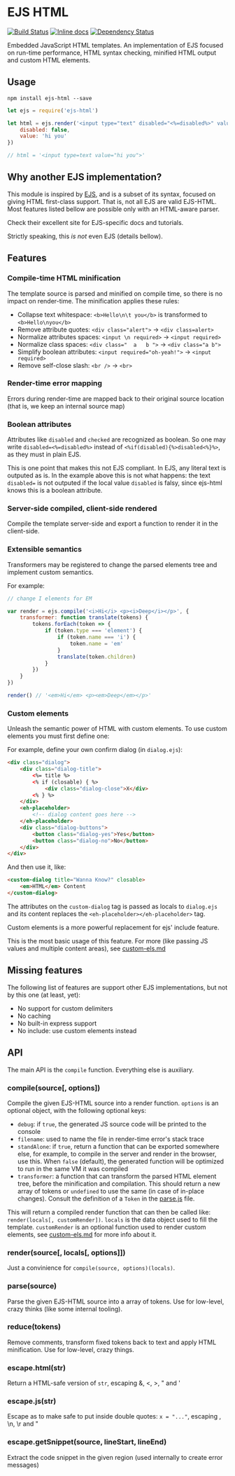# EJS HTML
[![Build Status](https://travis-ci.org/sitegui/ejs-html.svg?branch=master)](https://travis-ci.org/sitegui/ejs-html)
[![Inline docs](https://inch-ci.org/github/sitegui/ejs-html.svg?branch=master)](https://inch-ci.org/github/sitegui/ejs-html)
[![Dependency Status](https://david-dm.org/sitegui/ejs-html.svg)](https://david-dm.org/sitegui/ejs-html)

Embedded JavaScript HTML templates. An implementation of EJS focused on run-time performance, HTML syntax checking, minified HTML output and custom HTML elements.

## Usage
`npm install ejs-html --save`

```js
let ejs = require('ejs-html')

let html = ejs.render('<input type="text" disabled="<%=disabled%>" value="<%=value%>" />', {
	disabled: false,
	value: 'hi you'
})

// html = '<input type=text value="hi you">'
```

## Why another EJS implementation?
This module is inspired by [EJS](http://ejs.co/), and is a subset of its syntax, focused on giving HTML first-class support. That is, not all EJS are valid EJS-HTML. Most features listed bellow are possible only with an HTML-aware parser.

Check their excellent site for EJS-specific docs and tutorials.

Strictly speaking, this *is not* even EJS (details bellow).

## Features

### Compile-time HTML minification
The template source is parsed and minified on compile time, so there is no impact on render-time. The minification applies these rules:

* Collapse text whitespace: `<b>Hello\n\t you</b>` is transformed to `<b>Hello\nyou</b>`
* Remove attribute quotes: `<div class="alert">` → `<div class=alert>`
* Normalize attributes spaces: `<input \n required>` → `<input required>`
* Normalize class spaces: `<div class="  a   b ">` → `<div class="a b">`
* Simplify boolean attributes: `<input required="oh-yeah!">` → `<input required>`
* Remove self-close slash: `<br />` → `<br>`

### Render-time error mapping
Errors during render-time are mapped back to their original source location (that is, we keep an internal source map)

### Boolean attributes
Attributes like `disabled` and `checked` are recognized as boolean. So one may write `disabled=<%=disabled%>` instead of `<%if(disabled){%>disabled<%}%>`, as they must in plain EJS.

This is one point that makes this not EJS compliant. In EJS, any literal text is outputed as is. In the example above this is not what happens: the text `disabled=` is not outputed if the local value `disabled` is falsy, since ejs-html knows this is a boolean attribute.

### Server-side compiled, client-side rendered
Compile the template server-side and export a function to render it in the client-side.

### Extensible semantics
Transformers may be registered to change the parsed elements tree and implement custom semantics.

For example:
```js
// change I elements for EM

var render = ejs.compile('<i>Hi</i> <p><i>Deep</i></p>', {
	transformer: function translate(tokens) {
		tokens.forEach(token => {
			if (token.type === 'element') {
				if (token.name === 'i') {
					token.name = 'em'
				}
				translate(token.children)
			}
		})
	}
})

render() // '<em>Hi</em> <p><em>Deep</em></p>'
```

### Custom elements
Unleash the semantic power of HTML with custom elements. To use custom elements you must first define one:

For example, define your own confirm dialog (in `dialog.ejs`):
```html
<div class="dialog">
	<div class="dialog-title">
		<%= title %>
		<% if (closable) { %>
			<div class="dialog-close">X</div>
		<% } %>
	</div>
	<eh-placeholder>
		<!-- dialog content goes here -->
	</eh-placeholder>
	<div class="dialog-buttons">
		<button class="dialog-yes">Yes</button>
		<button class="dialog-no">No</button>
	</div>
</div>
```

And then use it, like:
```html
<custom-dialog title="Wanna Know?" closable>
	<em>HTML</em> Content
</custom-dialog>
```

The attributes on the `custom-dialog` tag is passed as locals to `dialog.ejs` and its content replaces the `<eh-placeholder></eh-placeholder>` tag.

Custom elements is a more powerful replacement for ejs' include feature.

This is the most basic usage of this feature. For more (like passing JS values and multiple content areas), see [custom-els.md](https://github.com/sitegui/ejs-html/blob/master/custom-els.md)

## Missing features
The following list of features are support other EJS implementations, but not by this one (at least, yet):

* No support for custom delimiters
* No caching
* No built-in express support
* No include: use custom elements instead

## API

The main API is the `compile` function. Everything else is auxiliary.

### compile(source[, options])
Compile the given EJS-HTML source into a render function. `options` is an optional object, with the following optional keys:

* `debug`: if `true`, the generated JS source code will be printed to the console
* `filename`: used to name the file in render-time error's stack trace
* `standAlone`: if `true`, return a function that can be exported somewhere else, for example, to compile in the server and render in the browser, use this. When `false` (default), the generated function will be optimized to run in the same VM it was compiled
* `transformer`: a function that can transform the parsed HTML element tree, before the minification and compilation. This should return a new array of tokens or `undefined` to use the same (in case of in-place changes). Consult the definition of a `Token` in the [parse.js](https://github.com/sitegui/ejs-html/blob/master/lib/parse.js) file.

This will return a compiled render function that can then be called like: `render(locals[, customRender])`. `locals` is the data object used to fill the template. `customRender` is an optional function used to render custom elements, see [custom-els.md](https://github.com/sitegui/ejs-html/blob/master/custom-els.md) for more info about it.

### render(source[, locals[, options]])
Just a convinience for `compile(source, options)(locals)`.

### parse(source)
Parse the given EJS-HTML source into a array of tokens. Use for low-level, crazy thinks (like some internal tooling).

### reduce(tokens)
Remove comments, transform fixed tokens back to text and apply HTML minification. Use for low-level, crazy things.

### escape.html(str)
Return a HTML-safe version of `str`, escaping &, <, >, " and '

### escape.js(str)
Escape as to make safe to put inside double quotes: `x = "..."`, escaping \, \n, \r and "

### escape.getSnippet(source, lineStart, lineEnd)
Extract the code snippet in the given region (used internally to create error messages)